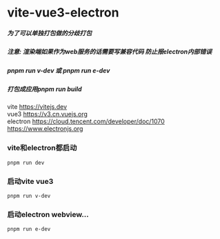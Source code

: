 # vite-vue3-electron

##### 为了可以单独打包做的分歧打包
##### 注意: 渲染端如果作为web服务的话需要写兼容代码 防止报electron内部错误
##### pnpm run v-dev 或 pnpm run e-dev
##### 打包成应用pnpm run build

vite <https://vitejs.dev>
<br/>
vue3 <https://v3.cn.vuejs.org>
<br/>
electron  <https://cloud.tencent.com/developer/doc/1070> <https://www.electronjs.org>
<br/>
### vite和electron都启动
`pnpm run dev`
<br/>
### 启动vite vue3
`pnpm run v-dev`
<br/>
### 启动electron webview...
`pnpm run e-dev`


